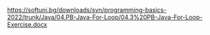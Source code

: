 https://softuni.bg/downloads/svn/programming-basics-2022/trunk/Java/04.PB-Java-For-Loop/04.3%20PB-Java-For-Loop-Exercise.docx
